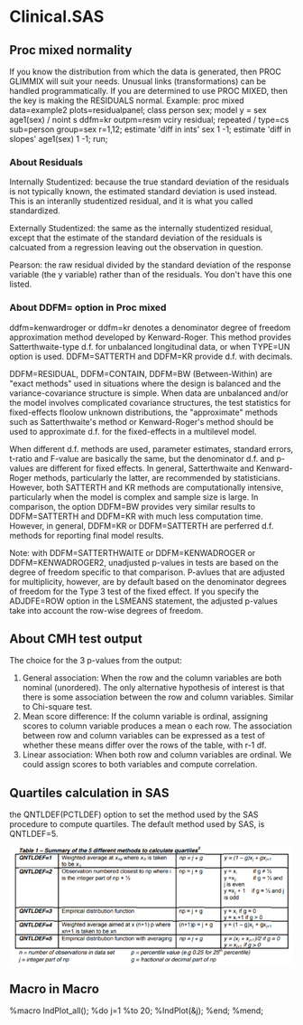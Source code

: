 # Clinical.SAS

## Proc mixed normality
If you know the distribution from which the data is generated, then PROC GLIMMIX will suit your needs.  Unusual links (transformations) can be handled programmatically.
If you are determined to use PROC MIXED, then the key is making the RESIDUALS normal. 
Example:
proc mixed data=example2 plots=residualpanel;
class person sex;
model y = sex age1(sex) / noint s ddfm=kr
outpm=resm vciry residual;
repeated / type=cs sub=person group=sex r=1,12;
estimate 'diff in ints' sex 1 -1;
estimate 'diff in slopes' age1(sex) 1 -1;
run;

### About Residuals
Internally Studentized: because the true standard deviation of the residuals is not typically known, the estimated standard deviation is used instead. This is an interanlly studentized residual, and it is what you called standardized.

Externally Studentized: the same as the internally studentized residual, except that the estimate of the standard deviation of the residuals is calcuated from a regression leaving out the observation in question.

Pearson: the raw residual divided by the standard deviation of the response variable (the y variable) rather than of the residuals. You don't have this one listed.

### About DDFM= option in Proc mixed

ddfm=kenwardroger or ddfm=kr denotes a denominator degree of freedom approximation method developed by Kenward-Roger.
This method provides Satterthwaite-type d.f. for unbalanced longitudinal data, or when TYPE=UN option is used.
DDFM=SATTERTH and DDFM=KR provide d.f. with decimals.

DDFM=RESIDUAL, DDFM=CONTAIN, DDFM=BW (Between-Within) are "exact methods" used in situations where the design is balanced and the variance-covariance structure is simple. 
When data are unbalanced and/or the model involves complicated covariance structures, the test statistics for fixed-effects floolow unknown distributions, the "approximate" methods such as Satterthwaite's method or Kenward-Roger's method should be used to approximate d.f. for the fixed-effects in a multilevel model.

When different d.f. methods are used, parameter estimates, standard errors, t-ratio and F-value are basically the same, but the denominator d.f. and p-values are different for fixed effects.
In general, Satterthwaite and Kenward-Roger methods, particularly the latter, are recommended by statisticians. However, both SATTERTH and KR methods are computationally intensive, particularly when the model is complex and sample size is large. In comparison, the option DDFM=BW provides very similar results to DDFM=SATTERTH and DDFM=KR with much less computation time. However, in general, DDFM=KR or DDFM=SATTERTH are perferred d.f. methods for reporting final model results.

Note: with DDFM=SATTERTHWAITE or DDFM=KENWADROGER or DDFM=KENWADROGER2, unadjusted p-values in tests are based on the degree of freedom specific to that comparison. P-avlues that are adjusted for multiplicity, however, are by default based on the denominator degrees of freedom for the Type 3 test of the fixed effect. If you specify the ADJDFE=ROW option in the LSMEANS statement, the adjusted p-values take into account the row-wise degrees of freedom.

## About CMH test output
The choice for the 3 p-values from the output:
1. General association: When the row and the column variables are both nominal (unordered). The only alternative hypothesis of interest is that there is some association between the row and column variables. Similar to Chi-square test.
2. Mean score difference: If the column variable is ordinal, assigning scores to column variable produces a mean o each row. The association between row and column variables can be expressed as a test of whether these means differ over the rows of the table, with r-1 df.
3. Linear association: When both row and column variables are ordinal. We could assign scores to both variables and compute correlation.


## Quartiles calculation in SAS
the QNTLDEF(PCTLDEF) option to set the method used by the SAS procedure to compute quartiles.
The default method used by SAS, is QNTLDEF=5.

 <img src="Capture.PNG" width="600" /> 
 
 
 ## Macro in Macro
 %macro IndPlot_all();
   %do j=1 %to 20;
     %IndPlot(&j);
   %end;
 %mend;
